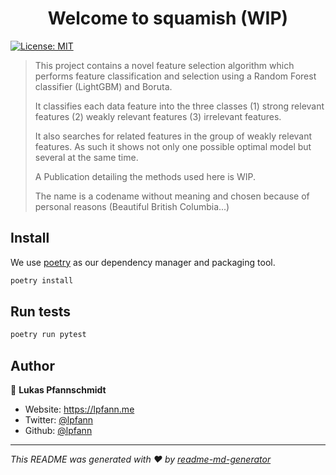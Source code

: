 <h1 align="center">Welcome to squamish (WIP)</h1>
<p>
  <a href="#" target="_blank">
    <img alt="License: MIT" src="https://img.shields.io/badge/License-MIT-yellow.svg" />
  </a>
</p>

> This project contains a novel feature selection algorithm which performs feature classification and selection using a Random Forest classifier (LightGBM) and Boruta.
> 
> It classifies each data feature into the three classes (1) strong relevant features (2) weakly relevant features (3) irrelevant features.
> 
> It also searches for related features in the group of weakly relevant features.
> As such it shows not only one possible optimal model but several at the same time.
> 
>A Publication detailing the methods used here is WIP.
>
> The name is a codename without meaning and chosen because of personal reasons (Beautiful British Columbia...)


## Install
We use [poetry](https://python-poetry.org/) as our dependency manager and packaging tool.

```sh
poetry install
```

## Run tests

```sh
poetry run pytest
```

## Author

👤 **Lukas Pfannschmidt**

* Website: https://lpfann.me
* Twitter: [@lpfann](https://twitter.com/lpfann)
* Github: [@lpfann](https://github.com/lpfann)


***
_This README was generated with ❤️ by [readme-md-generator](https://github.com/kefranabg/readme-md-generator)_